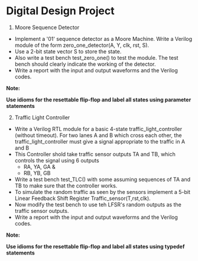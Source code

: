 # Digital Design Project
1. Moore Sequence Detector
- Implement a '01' sequence detector as a Moore Machine. Write a Verilog module of the form zero_one_detector(A, Y, clk, rst, S).
- Use a 2-bit state vector S to store the state.
- Also write a test bench test_zero_one() to test the module. The test bench should clearly indicate the working of the detector.
- Write a report with the input and output waveforms and the Verilog codes.

 **Note:**

 **Use idioms for the resettable flip-flop and label all states using parameter statements**
 
2. Traffic Light Controller
- Write a Verilog RTL module for a basic 4-state traffic_light_controller (without timeout).
   For two lanes A and B which cross each other, the traffic_light_controller must give a signal appropriate to the traffic in A and B
- This Controller shold take traffic sensor outputs TA and TB, which controls the signal using 6 outputs
  - RA, YA, GA &
  - RB, YB, GB
- Write a test bench test_TLC() with some assuming sequences of TA and TB to make sure that the controller works.
- To simulate the random traffic as seen by the sensors implement a 5-bit Linear Feedback Shift Register Traffic_sensor(T,rst,clk).
- Now modify the test bench to use teh LFSR's random outputs as the traffic sensor outputs.
- Write a report with the input and output waveforms and the Verilog codes.

 **Note:**

 **Use idioms for the resettable flip-flop and label all states using typedef statements**
